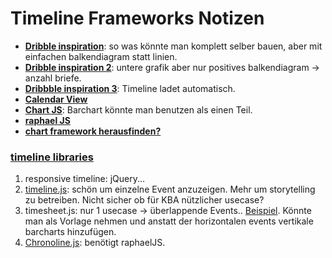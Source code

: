 # Timeline Frameworks Notizen

- [**Dribble inspiration**](https://dribbble.com/shots/3987883-Deals): so was könnte man komplett selber bauen, aber mit einfachen balkendiagram statt linien.
- [**Dribble inspiration 2**](https://dribbble.com/shots/4959867-Experimentation-Analysis-Time-Series): untere grafik aber nur positives balkendiagram -> anzahl briefe.
- [**Dribbble inspiration 3**](https://dribbble.com/shots/6386550-Metrics-Over-and-Under): Timeline ladet automatisch.
- [**Calendar View**](https://dribbble.com/shots/3440313-Calendar-Choropleth)
- [**Chart JS**](https://www.chartjs.org/samples/latest/charts/bar/vertical.html): Barchart könnte man benutzen als einen Teil.
- [**raphael JS**](https://dmitrybaranovskiy.github.io/raphael/analytics.html)
- [**chart framework herausfinden?**](  )


### [timeline libraries](https://bashooka.com/coding/javascript-timeline-libraries/)
1. responsive timeline: jQuery...
2. [timeline.js](http://timeline.knightlab.com/): schön um einzelne Event anzuzeigen. Mehr um storytelling zu betreiben. Nicht sicher ob für KBA nützlicher usecase?
3. timesheet.js: nur 1 usecase -> überlappende Events.. [Beispiel](https://sbstjn.github.io/timesheet.js/). Könnte man als Vorlage nehmen und anstatt der horizontalen events vertikale barcharts hinzufügen.
4. [Chronoline.js](https://stoicloofah.github.io/chronoline.js/): benötigt raphaelJS.

